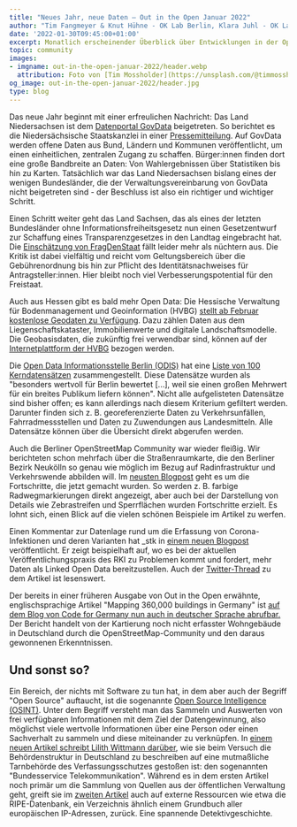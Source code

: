```yaml
---
title: "Neues Jahr, neue Daten – Out in the Open Januar 2022"
author: "Tim Fangmeyer & Knut Hühne - OK Lab Berlin, Klara Juhl - OK Lab Osnabrück"
date: '2022-01-30T09:45:00+01:00'
excerpt: Monatlich erscheinender Überblick über Entwicklungen in der Open Data und Civic Tech Szene
topic: community
images:
- imgname: out-in-the-open-januar-2022/header.webp
  attribution: Foto von [Tim Mossholder](https://unsplash.com/@timmossholder) auf [Unsplash](https://unsplash.com/photos/5kCKpKHvWt4)
og_image: out-in-the-open-januar-2022/header.jpg
type: blog
---
```

Das neue Jahr beginnt mit einer erfreulichen Nachricht: Das Land Niedersachsen ist dem [Datenportal
GovData](https://www.govdata.de/) beigetreten. So berichtet es die Niedersächsische Staatskanzlei in
einer
[Pressemitteilung](https://www.stk.niedersachsen.de/startseite/presseinformationen/niedersachsen-tritt-open-data-portal-govdata-bei-207190.html).
Auf GovData werden offene Daten aus Bund, Ländern und Kommunen veröffentlicht, um einen
einheitlichen, zentralen Zugang zu schaffen. Bürger:innen finden dort eine große Bandbreite an
Daten: Von Wahlergebnissen über Statistiken bis hin zu Karten. Tatsächlich war das Land
Niedersachsen bislang eines der wenigen Bundesländer, die der Verwaltungsvereinbarung von GovData
nicht beigetreten sind - der Beschluss ist also ein richtiger und wichtiger Schritt.

Einen Schritt weiter geht das Land Sachsen, das als eines der letzten Bundesländer ohne
Informationsfreiheitsgesetz nun einen Gesetzentwurf zur Schaffung eines Transparenzgesetzes in den
Landtag eingebracht hat. Die [Einschätzung von
FragDenStaat](https://fragdenstaat.de/blog/2022/01/19/sachsisches-transparenzgesetz/) fällt leider
mehr als nüchtern aus. Die Kritik ist dabei vielfältig und reicht vom Geltungsbereich über die
Gebührenordnung bis hin zur Pflicht des Identitätsnachweises für Antragsteller:innen. Hier bleibt
noch viel Verbesserungspotential für den Freistaat.

Auch aus Hessen gibt es bald mehr Open Data: Die Hessische Verwaltung für Bodenmanagement und
Geoinformation (HVBG) [stellt ab Februar kostenlose Geodaten zu
Verfügung](https://hvbg.hessen.de/open-data). Dazu zählen Daten aus dem Liegenschaftskataster,
Immobilienwerte und digitale Landschaftsmodelle. Die Geobasisdaten, die zukünftig frei verwendbar
sind, können auf der [Internetplattform der
HVBG](https://gds.hessen.de/INTERSHOP/web/WFS/HLBG-Geodaten-Site/de_DE/-/EUR/Default-Start) bezogen
werden.

Die [Open Data Informationsstelle Berlin (ODIS)](https://odis-berlin.de/) hat eine [Liste von 100
Kerndatensätzen](https://odis-berlin.de/projekte/kerndatensaetze/) zusammengestellt. Diese
Datensätze wurden als "besonders wertvoll für Berlin bewertet [...], weil sie einen großen Mehrwert
für ein breites Publikum liefern können". Nicht alle aufgelisteten Datensätze sind bisher offen; es
kann allerdings nach diesem Kriterium gefiltert werden. Darunter finden sich z. B. georeferenzierte
Daten zu Verkehrsunfällen, Fahrradmessstellen und Daten zu Zuwendungen aus Landesmitteln. Alle
Datensätze können über die Übersicht direkt abgerufen werden.

Auch die Berliner OpenStreetMap Community war wieder fleißig. Wir berichteten schon mehrfach über
die Straßenraumkarte, die den Berliner Bezirk Neukölln so genau wie möglich im Bezug auf
Radinfrastruktur und Verkehrswende abbilden will. Im [neusten
Blogpost](https://supaplexosm.github.io/strassenraumkarte-neukoelln/posts/2021-12-31-micromap-update)
geht es um die Fortschritte, die jetzt gemacht wurden. So werden z. B. farbige Radwegmarkierungen
direkt angezeigt, aber auch bei der Darstellung von Details wie Zebrastreifen und Sperrflächen
wurden Fortschritte erzielt. Es lohnt sich, einen Blick auf die vielen schönen Beispiele im Artikel
zu werfen.

Einen Kommentar zur Datenlage rund um die Erfassung von Corona-Infektionen und deren Varianten hat
\_stk in [einem neuen
Blogpost](https://stefan.bloggt.es/2022/01/open-data-wie-es-zu-covid-haette-sein-koennen/)
veröffentlicht. Er zeigt beispielhaft auf, wo es bei der aktuellen Veröffentlichungspraxis des RKI
zu Problemen kommt und fordert, mehr Daten als Linked Open Data bereitzustellen. Auch der
[Twitter-Thread](https://twitter.com/_stk/status/1487414188922261504?s=21) zu dem Artikel ist
lesenswert.

Der bereits in einer früheren Ausgabe von Out in the Open erwähnte, englischsprachige Artikel
"Mapping 360,000 buildings in Germany" ist [auf dem Blog von Code for Germany nun auch in deutscher
Sprache abrufbar.](https://codefor.de/blog/digitales-ehrenamt-in-der-flaeche/) Der Bericht handelt
von der Kartierung noch nicht erfasster Wohngebäude in Deutschland durch die OpenStreetMap-Community
und den daraus gewonnenen Erkenntnissen.

## Und sonst so? 
Ein Bereich, der nichts mit Software zu tun hat, in dem aber auch der Begriff
"Open Source" auftaucht, ist die sogenannte [Open Source Intelligence
(OSINT)](https://de.wikipedia.org/wiki/Open_Source_Intelligence). Unter dem Begriff versteht man das
Sammeln und Auswerten von frei verfügbaren Informationen mit dem Ziel der Datengewinnung, also
möglichst viele wertvolle Informationen über eine Person oder einen Sachverhalt zu sammeln und diese
miteinander zu verknüpfen. In [einem neuen Artikel schreibt Lilith Wittmann
darüber](https://lilithwittmann.medium.com/bundesservice-telekommunikation-wie-ich-versehentlich-eine-tarnbehörde-in-der-bundesverwaltung-a8823f308536),
wie sie beim Versuch die Behördenstruktur in Deutschland zu beschreiben auf eine mutmaßliche
Tarnbehörde des Verfassungsschutzes gestoßen ist: den sogenannten "Bundesservice Telekommunikation".
Während es in dem ersten Artikel noch primär um die Sammlung von Quellen aus der öffentlichen
Verwaltung geht, greift sie im [zweiten
Artikel](https://lilithwittmann.medium.com/bundesservice-telekommunikation-enttarnt-dieser-geheimdienst-steckt-dahinter-cd2e2753d7ca)
auch auf externe Ressourcen wie etwa die RIPE-Datenbank, ein Verzeichnis ähnlich einem Grundbuch
aller europäischen IP-Adressen, zurück. Eine spannende Detektivgeschichte.
